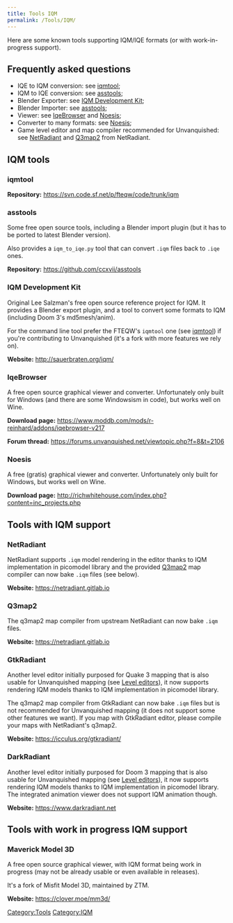 ```yaml
---
title: Tools IQM
permalink: /Tools/IQM/
---
```


Here are some known tools supporting IQM/IQE formats (or with
work-in-progress support).

## Frequently asked questions

- IQE to IQM conversion: see [iqmtool](#iqmtool "wikilink");
- IQM to IQE conversion: see [asstools](#asstools "wikilink");
- Blender Exporter: see [IQM Development
  Kit](#IQM_Development_Kit "wikilink");
- Blender Importer: see [asstools](#asstools "wikilink");
- Viewer: see [IqeBrowser](#IqeBrowser "wikilink") and
  [Noesis](#Noesis "wikilink");
- Converter to many formats: see [Noesis](#Noesis "wikilink");
- Game level editor and map compiler recommended for Unvanquished: see
  [NetRadiant](#NetRadiant "wikilink") and [Q3map2](#Q3map3 "wikilink")
  from NetRadiant.

## IQM tools

### iqmtool

**Repository:** <https://svn.code.sf.net/p/fteqw/code/trunk/iqm>

### asstools

Some free open source tools, including a Blender import plugin (but it
has to be ported to latest Blender version).

Also provides a `iqm_to_iqe.py` tool that can convert `.iqm` files back
to `.iqe` ones.

**Repository:** <https://github.com/ccxvii/asstools>

### IQM Development Kit

Original Lee Salzman's free open source reference project for IQM. It
provides a Blender export plugin, and a tool to convert some formats to
IQM (including Doom 3's md5mesh/anim).

For the command line tool prefer the FTEQW's `iqmtool` one (see
[iqmtool](#iqmtool "wikilink")) if you're contributing to Unvanquished
(it's a fork with more features we rely on).

**Website:** <http://sauerbraten.org/iqm/>

### IqeBrowser

A free open source graphical viewer and converter. Unfortunately only
built for Windows (and there are some Windowsism in code), but works
well on Wine.

**Download page:**
<https://www.moddb.com/mods/r-reinhard/addons/iqebrowser-v217>

**Forum thread:**
<https://forums.unvanquished.net/viewtopic.php?f=8&t=2106>

### Noesis

A free (gratis) graphical viewer and converter. Unfortunately only built
for Windows, but works well on Wine.

**Download page:**
<http://richwhitehouse.com/index.php?content=inc_projects.php>

## Tools with IQM support

### NetRadiant

NetRadiant supports `.iqm` model rendering in the editor thanks to IQM
implementation in picomodel library and the provided
[Q3map2](Tools_Q3map2 "wikilink") map compiler can now bake `.iqm` files
(see below).

**Website:** <https://netradiant.gitlab.io>

### Q3map2

The q3map2 map compiler from upstream NetRadiant can now bake `.iqm`
files.

**Website:** <https://netradiant.gitlab.io>

### GtkRadiant

Another level editor initially purposed for Quake 3 mapping that is also
usable for Unvanquished mapping (see [Level
editors](Tools_Level_editors "wikilink")), it now supports rendering IQM
models thanks to IQM implementation in picomodel library.

The q3map2 map compiler from GtkRadiant can now bake `.iqm` files but is
not recommended for Unvanquished mapping (it does not support some other
features we want). If you map with GtkRadiant editor, please compile
your maps with NetRadiant's q3map2.

**Website:** <https://icculus.org/gtkradiant/>

### DarkRadiant

Another level editor initially purposed for Doom 3 mapping that is also
usable for Unvanquished mapping (see [Level
editors](Tools_Level_editors "wikilink")), it now supports rendering IQM
models thanks to IQM implementation in picomodel library. The integrated
animation viewer does not support IQM animation though.

**Website:** <https://www.darkradiant.net>

## Tools with work in progress IQM support

### Maverick Model 3D

A free open source graphical viewer, with IQM format being work in
progress (may not be already usable or even available in releases).

It's a fork of Misfit Model 3D, maintained by ZTM.

**Website:** <https://clover.moe/mm3d/>

[Category:Tools](Category:Tools "wikilink")
[Category:IQM](Category:IQM "wikilink")